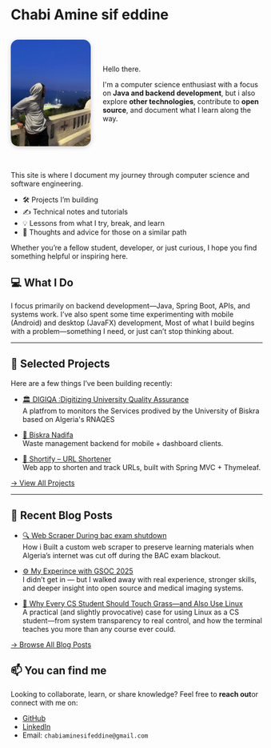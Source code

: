 # Chabi Amine sif eddine

<div style="display: flex; align-items: center; gap: 1.5rem; margin-bottom: 2rem; flex-wrap: wrap;">

<img src="assets/images/profile2.jpg" alt="Profile Picture"
       style="width: 160px; border-radius: 15px; box-shadow: 0 2px 10px rgba(0,0,0,0.2);">

  <div style="flex: 1; min-width: 250px;">


<p>Hello there.</p>

<p>
I'm a computer science enthusiast with a focus on <strong>Java and backend development</strong>, but i also explore <strong>other technologies</strong>, contribute to <strong>open source</strong>, and document what I learn along the way.
</p>



  </div>

 </div>

This site is where I document my journey through computer science and software engineering.

- 🛠️ Projects I’m building
- ✍️ Technical notes and tutorials
- 💡 Lessons from what I try, break, and learn
- 🎯 Thoughts and advice for those on a similar path


Whether you’re a fellow student, developer, or just curious, I hope you find something helpful or inspiring here.

## 💻 What I Do

I focus primarily on backend development—Java, Spring Boot, APIs, and systems work. I’ve also spent some time experimenting with mobile (Android) and desktop (JavaFX) development, Most of what I build begins with a problem—something I need, or just can’t stop thinking about.

---

## 🔧 Selected Projects

Here are a few things I’ve been building recently:

- [🏛️  DIGIQA :Digitizing University Quality Assurance](projects/digiqa.md)  
  A platfrom to monitors the Services prodived by the University of Biskra based on Algeria's RNAQES

- [🚮 Biskra Nadifa](projects/biskra-nadifa-1.md)  
  Waste management backend for mobile + dashboard clients.

- [🔗 Shortify – URL Shortener](projects/url-shortner.md)  
  Web app to shorten and track URLs, built with Spring MVC + Thymeleaf.

[→ View All Projects](projects/index.md)

---
## 📝 Recent Blog Posts

- [🔍 Web Scraper During bac exam shutdown](blog/bac-web-scraper.md)  
How i Built a custom web scraper to preserve learning materials when Algeria’s internet was cut off during the BAC exam blackout.

- [⚙️ My Experince with GSOC 2025](blog/my-exp-w-gsoc.md)  
I didn’t get in — but I walked away with real experience, stronger skills, and deeper insight into open source and medical imaging systems.

- [🐧 Why Every CS Student Should Touch Grass—and Also Use Linux](blog/why-linux.md)  
  A practical (and slightly provocative) case for using Linux as a CS student—from system transparency to real control, and how the terminal teaches you more than any course ever could.

[→ Browse All Blog Posts](blog/index.md)




## 📫 You can find me 

Looking to collaborate, learn, or share knowledge? Feel free to **reach out**or connect with me on:

- [GitHub](https://github.com/Amine2000s)
- [LinkedIn](https://www.linkedin.com/in/amine-chabi-a90b7822a/)
- Email: `chabiaminesifeddine@gmail.com`